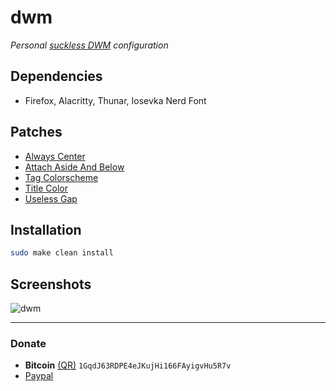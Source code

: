 # dwm
*Personal [suckless DWM](https://dwm.suckless.org/) configuration*

## Dependencies
- Firefox, Alacritty, Thunar, Iosevka Nerd Font

## Patches
- [Always Center](https://dwm.suckless.org/patches/alwayscenter/dwm-alwayscenter-20200625-f04cac6.diff)
- [Attach Aside And Below](https://dwm.suckless.org/patches/attachasideandbelow/dwm-attachasideandbelow-6.4.diff)
- [Tag Colorscheme](https://dwm.suckless.org/patches/tagcolorscheme/dwm-tagcolorscheme-6.4.diff)
- [Title Color](https://dwm.suckless.org/patches/titlecolor/dwm-titlecolor-20210815-ed3ab6b4.diff)
- [Useless Gap](https://dwm.suckless.org/patches/uselessgap/dwm-uselessgap-20211119-58414bee958f2.diff)

## Installation
```bash
sudo make clean install
```

## Screenshots

<img src="https://github.com/javiorfo/img/blob/master/dwm/dwm.png?raw=true" alt="dwm" />

---

### Donate
- **Bitcoin** [(QR)](https://raw.githubusercontent.com/javiorfo/img/master/crypto/bitcoin.png)  `1GqdJ63RDPE4eJKujHi166FAyigvHu5R7v`
- [Paypal](https://www.paypal.com/donate/?hosted_button_id=FA7SGLSCT2H8G)
